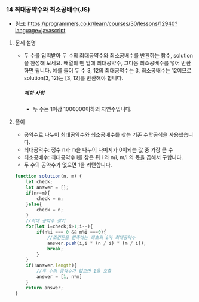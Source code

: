 ### 14 최대공약수와 최소공배수(JS)

* 링크: https://programmers.co.kr/learn/courses/30/lessons/12940?language=javascript

1. 문제 설명

   * 두 수를 입력받아 두 수의 최대공약수와 최소공배수를 반환하는 함수, solution을 완성해 보세요. 배열의 맨 앞에 최대공약수, 그다음 최소공배수를 넣어 반환하면 됩니다. 예를 들어 두 수 3, 12의 최대공약수는 3, 최소공배수는 12이므로 solution(3, 12)는 [3, 12]를 반환해야 합니다.

     ##### 제한 사항

     - 두 수는 1이상 1000000이하의 자연수입니다.

2. 풀이

   * 공약수로 나누어 최대공약수와 최소공배수를 찾는 기존 수학공식을 사용했습니다.
   * 최대공약수: 정수 n과 m을 나누어 나머지가 0이되는 값 중 가장 큰 수
   * 최소공배수: 최대공약수 i를 찾은 뒤  i 와 n/i, m/i 의 몫을 곱해서 구합니다. 
   * 두 수의 공약수가 없으면 1을 리턴합니다.
   
   ```js
   function solution(n, m) {
       let check;
       let answer = [];
       if(n>=m){
           check = m;
       }else{
           check = n;
       }
       //최대 공약수 찾기
       for(let i=check;i>1;i--){
           if(n%i === 0 && m%i ===0){
               //조건문을 만족하는 최초의 i가 최대공약수
               answer.push(i,i * (n / i) * (m / i));
               break;
           }
       }
       if(!answer.length){
           //두 수의 공약수가 없으면 1을 호출
           answer = [1, n*m]
       }
       return answer;
   }
   ```
   
   

